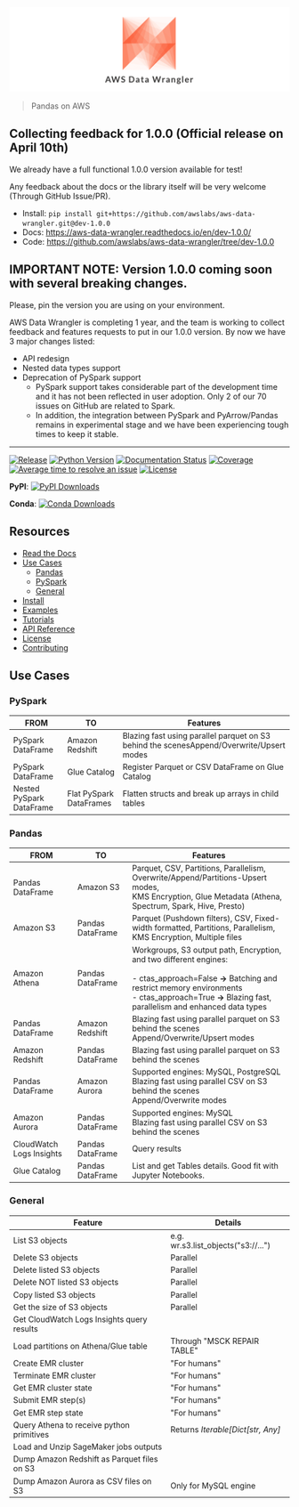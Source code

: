 ![AWS Data Wrangler](docs/source/_static/logo.png?raw=true "AWS Data Wrangler")

> Pandas on AWS

## Collecting feedback for 1.0.0 (Official release on April 10th)

We already have a full functional 1.0.0 version available for test!

Any feedback about the docs or the library itself will be very welcome (Through GitHub Issue/PR).

- Install: `pip install git+https://github.com/awslabs/aws-data-wrangler.git@dev-1.0.0`
- Docs: https://aws-data-wrangler.readthedocs.io/en/dev-1.0.0/
- Code: https://github.com/awslabs/aws-data-wrangler/tree/dev-1.0.0

## IMPORTANT NOTE: Version 1.0.0 coming soon with several breaking changes.

Please, pin the version you are using on your environment.

AWS Data Wrangler is completing 1 year, and the team is working to collect feedback and features requests to put in our 1.0.0 version. By now we have 3 major changes listed:

- API redesign
- Nested data types support
- Deprecation of PySpark support
	- PySpark support takes considerable part of the development time and it has not been reflected in user adoption. Only 2 of our 70 issues on GitHub are related to Spark.
	- In addition, the integration between PySpark and PyArrow/Pandas remains in experimental stage and we have been experiencing tough times to keep it stable.

---

[![Release](https://img.shields.io/badge/release-0.3.2-brightgreen.svg)](https://pypi.org/project/awswrangler/)
[![Python Version](https://img.shields.io/badge/python-3.6%20%7C%203.7%20%7C%203.8-brightgreen.svg)](https://anaconda.org/conda-forge/awswrangler)
[![Documentation Status](https://readthedocs.org/projects/aws-data-wrangler/badge/?version=latest)](https://aws-data-wrangler.readthedocs.io/?badge=latest)
[![Coverage](https://img.shields.io/badge/coverage-89%25-brightgreen.svg)](https://pypi.org/project/awswrangler/)
[![Average time to resolve an issue](http://isitmaintained.com/badge/resolution/awslabs/aws-data-wrangler.svg)](http://isitmaintained.com/project/awslabs/aws-data-wrangler "Average time to resolve an issue")
[![License](https://img.shields.io/badge/License-Apache%202.0-blue.svg)](https://opensource.org/licenses/Apache-2.0)

**PyPI**: [![PyPI Downloads](https://img.shields.io/pypi/dm/awswrangler.svg)](https://pypi.org/project/awswrangler/)

**Conda**: [![Conda Downloads](https://img.shields.io/conda/dn/conda-forge/awswrangler.svg)](https://anaconda.org/conda-forge/awswrangler)

## Resources
- [Read the Docs](https://aws-data-wrangler.readthedocs.io)
- [Use Cases](#Use-Cases)
  - [Pandas](#Pandas)
  - [PySpark](#PySpark)
  - [General](#General)
- [Install](https://aws-data-wrangler.readthedocs.io/en/latest/install.html)
- [Examples](https://aws-data-wrangler.readthedocs.io/en/latest/examples.html)
- [Tutorials](https://aws-data-wrangler.readthedocs.io/en/latest/tutorials.html)
- [API Reference](https://aws-data-wrangler.readthedocs.io/en/latest/api/awswrangler.html)
- [License](https://aws-data-wrangler.readthedocs.io/en/latest/license.html)
- [Contributing](https://aws-data-wrangler.readthedocs.io/en/latest/contributing.html)

## Use Cases

### PySpark

| FROM                        | TO                        | Features                                                                                 |
|-----------------------------|---------------------------|------------------------------------------------------------------------------------------|
| PySpark DataFrame           | Amazon Redshift            | Blazing fast using parallel parquet on S3 behind the scenesAppend/Overwrite/Upsert modes |
| PySpark DataFrame           | Glue Catalog              | Register Parquet or CSV DataFrame on Glue Catalog                                        |
| Nested PySpark<br>DataFrame | Flat PySpark<br>DataFrames| Flatten structs and break up arrays in child tables                                      |


### Pandas

| FROM                     | TO              | Features                                                                                                                                                                                                                           |
|--------------------------|-----------------|------------------------------------------------------------------------------------------------------------------------------------------------------------------------------------------------------------------------------------|
| Pandas DataFrame         | Amazon S3       | Parquet, CSV, Partitions, Parallelism, Overwrite/Append/Partitions-Upsert modes,<br>KMS Encryption, Glue Metadata (Athena, Spectrum, Spark, Hive, Presto)                                                                          |
| Amazon S3                | Pandas DataFrame| Parquet (Pushdown filters), CSV, Fixed-width formatted, Partitions, Parallelism,<br>KMS Encryption, Multiple files                                                                                                                                        |
| Amazon Athena            | Pandas DataFrame| Workgroups, S3 output path, Encryption, and two different engines:<br><br>- ctas_approach=False **->** Batching and restrict memory environments<br>- ctas_approach=True  **->** Blazing fast, parallelism and enhanced data types |
| Pandas DataFrame         | Amazon Redshift | Blazing fast using parallel parquet on S3 behind the scenes<br>Append/Overwrite/Upsert modes                                                                                                                                       |
| Amazon Redshift          | Pandas DataFrame| Blazing fast using parallel parquet on S3 behind the scenes                                                                                                                                                                        |
| Pandas DataFrame         | Amazon Aurora   | Supported engines: MySQL, PostgreSQL<br>Blazing fast using parallel CSV on S3 behind the scenes<br>Append/Overwrite modes                                                                                                          |
| Amazon Aurora            | Pandas DataFrame| Supported engines: MySQL<br>Blazing fast using parallel CSV on S3 behind the scenes                                                                                                                                                |
| CloudWatch Logs Insights | Pandas DataFrame| Query results                                                                                                                                                                                                                      |
| Glue Catalog             | Pandas DataFrame| List and get Tables details. Good fit with Jupyter Notebooks.                                                                                                                                                                      |

### General

| Feature                                     | Details                             |
|---------------------------------------------|-------------------------------------|
| List S3 objects                             | e.g. wr.s3.list_objects("s3://...") |
| Delete S3 objects                           | Parallel                            |
| Delete listed S3 objects                    | Parallel                            |
| Delete NOT listed S3 objects                | Parallel                            |
| Copy listed S3 objects                      | Parallel                            |
| Get the size of S3 objects                  | Parallel                            |
| Get CloudWatch Logs Insights query results  |                                     |
| Load partitions on Athena/Glue table        | Through "MSCK REPAIR TABLE"         |
| Create EMR cluster                          | "For humans"                        |
| Terminate EMR cluster                       | "For humans"                        |
| Get EMR cluster state                       | "For humans"                        |
| Submit EMR step(s)                          | "For humans"                        |
| Get EMR step state                          | "For humans"                        |
| Query Athena to receive python primitives   | Returns *Iterable[Dict[str, Any]*   |
| Load and Unzip SageMaker jobs outputs       |                                     |
| Dump Amazon Redshift as Parquet files on S3 |                                     |
| Dump Amazon Aurora as CSV files on S3       | Only for MySQL engine               |
